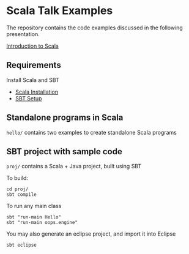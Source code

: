 # Scala Talk Examples

The repository contains the code examples discussed in the following presentation.

 [Introduction to Scala](http://tuxdna.in/files/presentations/scala-intro.html)


## Requirements

Install Scala and SBT


 * [Scala Installation](http://www.scala-lang.org/download/)
 * [SBT Setup](http://www.scala-sbt.org/release/docs/Getting-Started/Setup.html)


## Standalone programs in Scala

`hello/` contains two examples to create standalone Scala programs


## SBT project with sample code

`proj/` contains a Scala + Java project, built using SBT

To build:

    cd proj/
	sbt compile
	
To run any main class

	sbt "run-main Hello"
	sbt "run-main oops.engine"
	
You may also generate an eclipse project, and import it into Eclipse

    sbt eclipse
	
